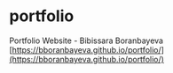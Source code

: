 # portfolio
Portfolio Website - Bibissara Boranbayeva
[https://bboranbayeva.github.io/portfolio/](https://bboranbayeva.github.io/portfolio/)
